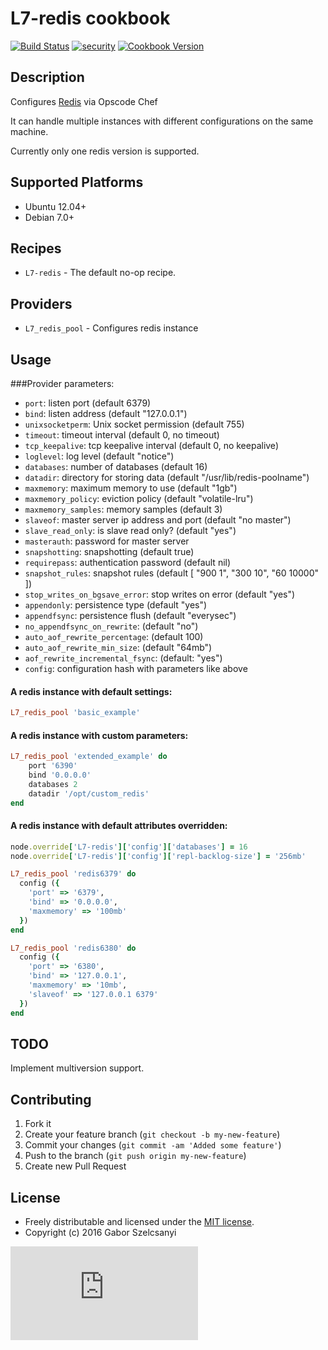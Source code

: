 # L7-redis cookbook
[![Build Status](https://travis-ci.org/szelcsanyi/chef-redis.svg?branch=master)](https://travis-ci.org/szelcsanyi/chef-redis)
[![security](https://hakiri.io/github/szelcsanyi/chef-redis/master.svg)](https://hakiri.io/github/szelcsanyi/chef-redis/master)
[![Cookbook Version](https://img.shields.io/cookbook/v/L7-redis.svg?style=flat)](https://supermarket.chef.io/cookbooks/L7-redis)

## Description

Configures [Redis](http://redis.io/) via Opscode Chef

It can handle multiple instances with different configurations on the same machine.

Currently only one redis version is supported.

## Supported Platforms

* Ubuntu 12.04+
* Debian 7.0+

## Recipes

* `L7-redis` - The default no-op recipe.

## Providers
* `L7_redis_pool` - Configures redis instance

## Usage
###Provider parameters:

* `port`: listen port (default 6379)
* `bind`: listen address (default "127.0.0.1")
* `unixsocketperm`: Unix socket permission (default 755)
* `timeout`: timeout interval (default 0, no timeout)
* `tcp_keepalive`: tcp keepalive interval (default 0, no keepalive)
* `loglevel`: log level (default "notice")
* `databases`: number of databases (default 16)
* `datadir`: directory for storing data (default "/usr/lib/redis-poolname")
* `maxmemory`: maximum memory to use (default "1gb")
* `maxmemory_policy`: eviction policy (default "volatile-lru")
* `maxmemory_samples`: memory samples (default 3)
* `slaveof`: master server ip address and port (default "no master")
* `slave_read_only`: is slave read only? (default "yes")
* `masterauth`: password for master server
* `snapshotting`: snapshotting (default true)
* `requirepass`: authentication password (default nil)
* `snapshot_rules`: snapshot rules (default [ "900 1", "300 10", "60 10000" ])
* `stop_writes_on_bgsave_error`: stop writes on error (default "yes")
* `appendonly`: persistence type (default "yes")
* `appendfsync`: persistence flush (default "everysec")
* `no_appendfsync_on_rewrite`: (default "no")
* `auto_aof_rewrite_percentage`: (default 100)
* `auto_aof_rewrite_min_size`: (default "64mb")
* `aof_rewrite_incremental_fsync`: (default: "yes")
* `config`: configuration hash with parameters like above

#### A redis instance with default settings:
```ruby
L7_redis_pool 'basic_example'
```

#### A redis instance with custom parameters:
```ruby
L7_redis_pool 'extended_example' do
    port '6390'
    bind '0.0.0.0'
    databases 2
    datadir '/opt/custom_redis'
end
```

#### A redis instance with default attributes overridden:
```ruby
node.override['L7-redis']['config']['databases'] = 16
node.override['L7-redis']['config']['repl-backlog-size'] = '256mb'

L7_redis_pool 'redis6379' do
  config ({
    'port' => '6379',
    'bind' => '0.0.0.0',
    'maxmemory' => '100mb'
  })
end

L7_redis_pool 'redis6380' do
  config ({
    'port' => '6380',
    'bind' => '127.0.0.1',
    'maxmemory' => '10mb',
    'slaveof' => '127.0.0.1 6379'
  })
end
```

## TODO
Implement multiversion support.

## Contributing

1. Fork it
2. Create your feature branch (`git checkout -b my-new-feature`)
3. Commit your changes (`git commit -am 'Added some feature'`)
4. Push to the branch (`git push origin my-new-feature`)
5. Create new Pull Request

## License

* Freely distributable and licensed under the [MIT license](http://szelcsanyi.mit-license.org/2016/license.html).
* Copyright (c) 2016 Gabor Szelcsanyi

[![image](https://ga-beacon.appspot.com/UA-56493884-1/chef-redis/README.md)](https://github.com/szelcsanyi/chef-redis)
